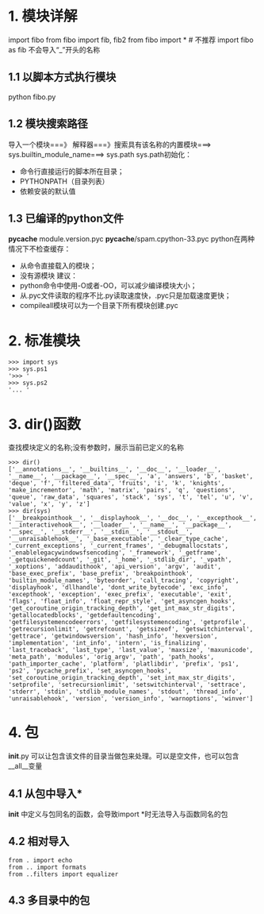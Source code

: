 # 1. 模块详解
import fibo
from fibo import fib, fib2
from fibo import * # 不推荐 
import fibo as fib
不会导入“_”开头的名称
## 1.1 以脚本方式执行模块
python fibo.py <arguments>
## 1.2 模块搜索路径
导入一个模块===》 解释器===》搜索具有该名称的内置模块===>
sys.builtin_module_name===> sys.path
sys.path初始化：
* 命令行直接运行的脚本所在目录；
* PYTHONPATH（目录列表）
* 依赖安装的默认值
## 1.3 已编译的python文件
__pycache__ module.version.pyc
__pycache__/spam.cpython-33.pyc
python在两种情况下不检查缓存：
* 从命令直接载入的模块；
* 没有源模块
建议：
* python命令中使用-O或者-OO，可以减少编译模块大小；
* 从.pyc文件读取的程序不比.py读取速度快，.pyc只是加载速度更快；
* compileall模块可以为一个目录下所有模块创建.pyc
# 2. 标准模块
```python3
>>> import sys
>>> sys.ps1
'>>> '
>>> sys.ps2
'... '
```
# 3. dir()函数
查找模块定义的名称;没有参数时，展示当前已定义的名称
```python3
>>> dir()
['__annotations__', '__builtins__', '__doc__', '__loader__', '__name__', '__package__', '__spec__', 'a', 'answers', 'b', 'basket', 'deque', 'f', 'filtered_data', 'fruits', 'i', 'k', 'knights', 'make_incrementor', 'math', 'matrix', 'pairs', 'q', 'questions', 'queue', 'raw_data', 'squares', 'stack', 'sys', 't', 'tel', 'u', 'v', 'value', 'x', 'y', 'z'] 
>>> dir(sys)
['__breakpointhook__', '__displayhook__', '__doc__', '__excepthook__', '__interactivehook__', '__loader__', '__name__', '__package__', '__spec__', '__stderr__', '__stdin__', '__stdout__', '__unraisablehook__', '_base_executable', '_clear_type_cache', '_current_exceptions', '_current_frames', '_debugmallocstats', '_enablelegacywindowsfsencoding', '_framework', '_getframe', '_getquickenedcount', '_git', '_home', '_stdlib_dir', '_vpath', '_xoptions', 'addaudithook', 'api_version', 'argv', 'audit', 'base_exec_prefix', 'base_prefix', 'breakpointhook', 'builtin_module_names', 'byteorder', 'call_tracing', 'copyright', 'displayhook', 'dllhandle', 'dont_write_bytecode', 'exc_info', 'excepthook', 'exception', 'exec_prefix', 'executable', 'exit', 'flags', 'float_info', 'float_repr_style', 'get_asyncgen_hooks', 'get_coroutine_origin_tracking_depth', 'get_int_max_str_digits', 'getallocatedblocks', 'getdefaultencoding', 'getfilesystemencodeerrors', 'getfilesystemencoding', 'getprofile', 'getrecursionlimit', 'getrefcount', 'getsizeof', 'getswitchinterval', 'gettrace', 'getwindowsversion', 'hash_info', 'hexversion', 'implementation', 'int_info', 'intern', 'is_finalizing', 'last_traceback', 'last_type', 'last_value', 'maxsize', 'maxunicode', 'meta_path', 'modules', 'orig_argv', 'path', 'path_hooks', 'path_importer_cache', 'platform', 'platlibdir', 'prefix', 'ps1', 'ps2', 'pycache_prefix', 'set_asyncgen_hooks', 'set_coroutine_origin_tracking_depth', 'set_int_max_str_digits', 'setprofile', 'setrecursionlimit', 'setswitchinterval', 'settrace', 'stderr', 'stdin', 'stdlib_module_names', 'stdout', 'thread_info', 'unraisablehook', 'version', 'version_info', 'warnoptions', 'winver']
```
# 4. 包
__init__.py 可以让包含该文件的目录当做包来处理。可以是空文件，也可以包含__all__变量
## 4.1 从包中导入*
__init__ 中定义与包同名的函数，会导致import *时无法导入与函数同名的包
## 4.2 相对导入
```python3
from . import echo
from .. import formats
from ..filters import equalizer
```
## 4.3 多目录中的包